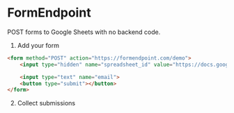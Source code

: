 # FormEndpoint

POST forms to Google Sheets with no backend code.

1. Add your form

```html
<form method="POST" action="https://formendpoint.com/demo">
    <input type="hidden" name="spreadsheet_id" value="https://docs.google.com/spreadsheets/d/1QWeHPvZW4atIZxobdVXr3IYl8u4EnV99Dm_K4yGfo_8/">

    <input type="text" name="email">
    <button type="submit"></button>
</form>
```

2. Collect submissions
